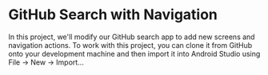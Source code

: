 # GitHub Search with Navigation

In this project, we'll modify our GitHub search app to add new screens and navigation actions.  To work with this project, you can clone it from GitHub onto your development machine and then import it into Android Studio using File → New → Import...

